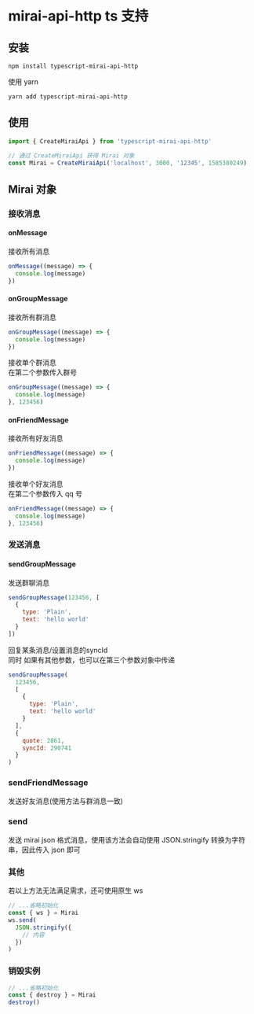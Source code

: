 # mirai-api-http ts 支持

## 安装

```shell
npm install typescript-mirai-api-http
```

使用 yarn

```shell
yarn add typescript-mirai-api-http
```

## 使用

```js
import { CreateMiraiApi } from 'typescript-mirai-api-http'

// 通过 CreateMiraiApi 获得 Mirai 对象
const Mirai = CreateMiraiApi('localhost', 3000, '12345', 1585380249)
```

## Mirai 对象

### 接收消息

#### onMessage

接收所有消息

```js
onMessage((message) => {
  console.log(message)
})
```

#### onGroupMessage

接收所有群消息

```js
onGroupMessage((message) => {
  console.log(message)
})
```

接收单个群消息  
在第二个参数传入群号

```js
onGroupMessage((message) => {
  console.log(message)
}, 123456)
```

#### onFriendMessage

接收所有好友消息

```js
onFriendMessage((message) => {
  console.log(message)
})
```

接收单个好友消息  
在第二个参数传入 qq 号

```js
onFriendMessage((message) => {
  console.log(message)
}, 123456)
```

### 发送消息

#### sendGroupMessage

发送群聊消息

```js
sendGroupMessage(123456, [
  {
    type: 'Plain',
    text: 'hello world'
  }
])
```
回复某条消息/设置消息的syncId  
同时 如果有其他参数，也可以在第三个参数对象中传递
```js
sendGroupMessage(
  123456,
  [
    {
      type: 'Plain',
      text: 'hello world'
    }
  ],
  {
    quote: 2861,
    syncId: 290741
  }
)
```

### sendFriendMessage

发送好友消息(使用方法与群消息一致)

### send

发送 mirai json 格式消息，使用该方法会自动使用 JSON.stringify 转换为字符串，因此传入 json 即可

### 其他

若以上方法无法满足需求，还可使用原生 ws

```js
// ...省略初始化
const { ws } = Mirai
ws.send(
  JSON.stringify({
    // 内容
  })
)
```

### 销毁实例

```js
// ...省略初始化
const { destroy } = Mirai
destroy()
```
